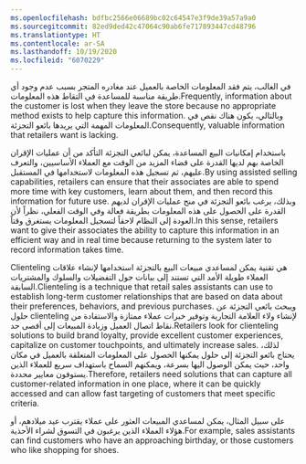 ```yaml
---
ms.openlocfilehash: bdfbc2566e06689bc02c64547e3f9de39a57a9a0
ms.sourcegitcommit: 82ed9ded42c47064c90ab6fe717893447cd48796
ms.translationtype: HT
ms.contentlocale: ar-SA
ms.lasthandoff: 10/19/2020
ms.locfileid: "6070229"
---
```

<span data-ttu-id="3560c-101">في الغالب، يتم فقد المعلومات الخاصة بالعميل عند مغادره المتجر بسبب عدم وجود أي طريقة مناسبة للمساعدة في التقاط هذه المعلومات.</span><span class="sxs-lookup"><span data-stu-id="3560c-101">Frequently, information about the customer is lost when they leave the store because no appropriate method exists to help capture this information.</span></span> <span data-ttu-id="3560c-102">وبالتالي، يكون هناك نقص في المعلومات المهمة التي يريدها بائعو التجزئة.</span><span class="sxs-lookup"><span data-stu-id="3560c-102">Consequently, valuable information that retailers want is lacking.</span></span> 

<span data-ttu-id="3560c-103">باستخدام إمكانيات البيع المساعدة، يمكن لبائعي التجزئة التأكد من أن عمليات الإقران الخاصة بهم لديها القدرة على قضاء المزيد من الوقت مع العملاء الأساسيين، والتعرف عليهم، ثم تسجيل هذه المعلومات لاستخدامها في المستقبل.</span><span class="sxs-lookup"><span data-stu-id="3560c-103">By using assisted selling capabilities, retailers can ensure that their associates are able to spend more time with key customers, learn about them, and then record this information for future use.</span></span> <span data-ttu-id="3560c-104">وبذلك، يرغب بائعو التجزئة في منح عمليات الإقران لديهم القدرة على الحصول على هذه المعلومات بطريقة فعالة وفي الوقت الفعلي، نظراً لأن العودة إلى النظام لاحقاً لتسجيل المعلومات يستغرق وقتاً.</span><span class="sxs-lookup"><span data-stu-id="3560c-104">In this sense, retailers want to give their associates the ability to capture this information in an efficient way and in real time because returning to the system later to record information takes time.</span></span>

<span data-ttu-id="3560c-105">Clienteling هي تقنية يمكن لمساعدي مبيعات البيع بالتجزئة استخدامها لإنشاء علاقات العملاء طويلة الأمد التي تستند إلى بيانات حول التفضيلات والسلوك والمشتريات السابقة.</span><span class="sxs-lookup"><span data-stu-id="3560c-105">Clienteling is a technique that retail sales assistants can use to establish long-term customer relationships that are based on data about their preferences, behaviors, and previous purchases.</span></span> <span data-ttu-id="3560c-106">ويبحث بائعي التجزئة عن حلول clienteling لإنشاء ولاء العلامة التجارية وتوفير خبرات عملاء ممتازة والاستفادة من نقاط اتصال العميل وزيادة المبيعات إلى أقصى حد.</span><span class="sxs-lookup"><span data-stu-id="3560c-106">Retailers look for clienteling solutions to build brand loyalty, provide excellent customer experiences, capitalize on customer touchpoints, and ultimately increase sales.</span></span> <span data-ttu-id="3560c-107">لذلك، يحتاج بائعو التجزئة إلى حلول يمكنها الحصول على المعلومات المتعلقة بالعميل في مكان واحد، حيث يمكن الوصول اليها بسرعة، ويمكنهم السماح باستهداف سريع للعملاء الذين يستوفون معايير محددة.</span><span class="sxs-lookup"><span data-stu-id="3560c-107">Therefore, retailers need solutions that can capture all customer-related information in one place, where it can be quickly accessed and can allow fast targeting of customers that meet specific criteria.</span></span> 

<span data-ttu-id="3560c-108">على سبيل المثال، يمكن لمساعدي المبيعات العثور على عملاء يقترب عيد ميلادهم، أو هؤلاء العملاء الذين يرغبون في التسوق لشراء الأحذية.</span><span class="sxs-lookup"><span data-stu-id="3560c-108">For example, sales assistants can find customers who have an approaching birthday, or those customers who like shopping for shoes.</span></span> 



